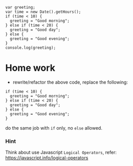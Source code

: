 ```
var greeting;
var time = new Date().getHours();
if (time < 10) {
  greeting = "Good morning";
} else if (time < 20) {
  greeting = "Good day";
} else {
  greeting = "Good evening";
}
console.log(greeting);
```

# Home work
* rewrite/refactor the above code, replace the following:
```
if (time < 10) {
  greeting = "Good morning";
} else if (time < 20) {
  greeting = "Good day";
} else {
  greeting = "Good evening";
}
```
do the same job with `if` only, no `else` allowed.

### Hint
Think about use Javascript `Logical Operators`, refer: https://javascript.info/logical-operators